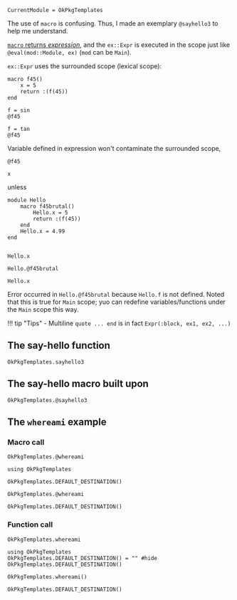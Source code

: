 ```@meta
CurrentModule = OkPkgTemplates
```

The use of `macro` is confusing. Thus, I made an exemplary `@sayhello3` to help me understand.

[`macro` returns *expression*](https://docs.julialang.org/en/v1/manual/metaprogramming/#man-macros), and the `ex::Expr` is executed in the scope just like `@eval(mod::Module, ex)` (`mod` can be `Main`).

`ex::Expr` uses the surrounded scope (lexical scope):

```@example a789
macro f45()
    x = 5
    return :(f(45))
end
```

```@example a789
f = sin
@f45
```

```@example a789
f = tan
@f45
```

Variable defined in expression won't contaminate the surrounded scope,
```@repl a789
@f45

x
```

unless

```@example b789
module Hello
    macro f45brutal()
        Hello.x = 5
        return :(f(45))
    end
    Hello.x = 4.99
end
```

```@repl b789

Hello.x

Hello.@f45brutal

Hello.x
```

Error occurred in `Hello.@f45brutal` because `Hello.f` is not defined. Noted that this is true for `Main` scope; yuo can redefine variables/functions under the `Main` scope this way.

!!! tip "Tips"
    - Multiline `quote ... end` is in fact `Expr(:block, ex1, ex2, ...)`


## The say-hello function
```@docs
OkPkgTemplates.sayhello3
```

## The say-hello macro built upon
```@docs
OkPkgTemplates.@sayhello3
```

## The `whereami` example

### Macro call
```@docs
OkPkgTemplates.@whereami
```

```@repl
using OkPkgTemplates

OkPkgTemplates.DEFAULT_DESTINATION()

OkPkgTemplates.@whereami

OkPkgTemplates.DEFAULT_DESTINATION()
```

### Function call
```@docs
OkPkgTemplates.whereami
```

```@example a123
using OkPkgTemplates
OkPkgTemplates.DEFAULT_DESTINATION() = "" #hide
OkPkgTemplates.DEFAULT_DESTINATION()
```

```@example a123
OkPkgTemplates.whereami()
```

```@example a123
OkPkgTemplates.DEFAULT_DESTINATION()
```

